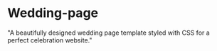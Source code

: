 # Wedding-page
"A beautifully designed wedding page template styled with CSS for a perfect celebration website."







